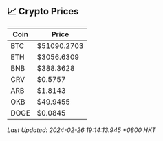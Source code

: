 ## 📈 Crypto Prices

| Coin | Price |
| ---- | ----- |
| BTC | $51090.2703 |
| ETH | $3056.6309 |
| BNB | $388.3628 |
| CRV | $0.5757 |
| ARB | $1.8143 |
| OKB | $49.9455 |
| DOGE | $0.0845 |

_Last Updated: 2024-02-26 19:14:13.945 +0800 HKT_